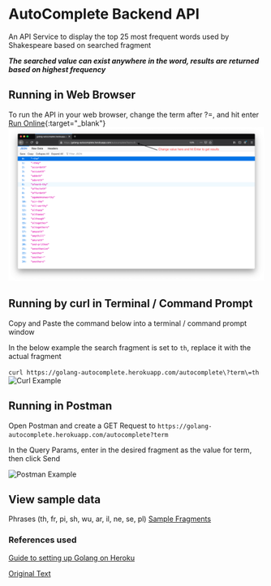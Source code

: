 
# AutoComplete Backend API
An API Service to display the top 25 most frequent words used by Shakespeare based on searched fragment

**_The searched value can exist anywhere in the word, results are returned based on highest frequency_**


## Running in Web Browser
To run the API in your web browser, change the term after ?=, and hit enter [Run Online](https://golang-autocomplete.herokuapp.com/autocomplete?term=th){:target="_blank"}
![Web Example](https://github.com/sriv97/Golang_AutoComplete/blob/master/images/web.png)


## Running by curl in Terminal / Command Prompt
Copy and Paste the command below into a terminal / command prompt window

In the below example the search fragment is set to ```th```, replace it with the actual fragment

```curl https://golang-autocomplete.herokuapp.com/autocomplete\?term\=th```
![Curl Example](https://github.com/sriv97/Golang_AutoComplete/blob/master/images/curl.png)

## Running in Postman

Open Postman and create a GET Request to 
```https://golang-autocomplete.herokuapp.com/autocomplete?term```

In the Query Params, enter in the desired fragment as the value for term, then click Send

![Postman Example](https://github.com/sriv97/Golang_AutoComplete/blob/master/images/postman.png)

## View sample data
Phrases (th, fr, pi, sh, wu, ar, il, ne, se, pl) [Sample Fragments](https://github.com/sriv97/Golang_AutoComplete/blob/master/results.md)

### References used
[Guide to setting up Golang on Heroku](https://github.com/heroku/go-getting-started)

[Original Text](https://github.com/sriv97/Golang_AutoComplete/blob/master/shakespeare-complete.txt)
